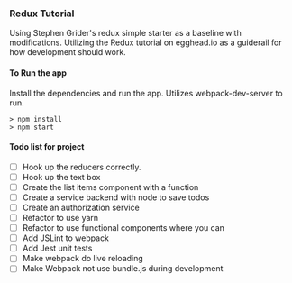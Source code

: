 ### Redux Tutorial
Using Stephen Grider's redux simple starter as a baseline with modifications.
Utilizing the Redux tutorial on egghead.io as a guiderail for how development should work.

#### To Run the app
Install the dependencies and run the app. Utilizes webpack-dev-server to run.
```
> npm install
> npm start
```

#### Todo list for project
- [ ] Hook up the reducers correctly.
- [ ] Hook up the text box
- [ ] Create the list items component with a function
- [ ] Create a service backend with node to save todos
- [ ] Create an authorization service
- [ ] Refactor to use yarn
- [ ] Refactor to use functional components where you can
- [ ] Add JSLint to webpack
- [ ] Add Jest unit tests
- [ ] Make webpack do live reloading
- [ ] Make Webpack not use bundle.js during development
